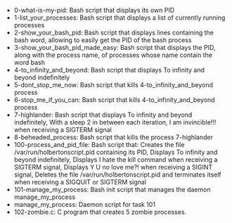 - 0-what-is-my-pid: Bash script that displays its own PID
- 1-list_your_processes: Bash script that displays a list of currently running processes
- 2-show_your_bash_pid: Bash script that displays lines containing the bash word, allowing to easily get the PID of the bash process
- 3-show_your_bash_pid_made_easy: Bash script that displays the PID, along with the process name, of processes whose name contain the word bash
- 4-to_infinity_and_beyond: Bash script that displays To infinity and beyond indefinitely
- 5-dont_stop_me_now: Bash script that kills 4-to_infinity_and_beyond process
- 6-stop_me_if_you_can: Bash script that kills 4-to_infinity_and_beyond process
- 7-highlander: Bash script that displays To infinity and beyond indefinitely, With a sleep 2 in between each iteration, I am invincible!!! when receiving a SIGTERM signal
- 8-beheaded_process: Bash script that kills the process 7-highlander
- 100-process_and_pid_file: Bash script that: Creates the file /var/run/holbertonscript.pid containing its PID, Displays To infinity and beyond indefinitely, Displays I hate the kill command when receiving a SIGTERM signal, Displays Y U no love me?! when receiving a SIGINT signal, Deletes the file /var/run/holbertonscript.pid and terminates itself when receiving a SIGQUIT or SIGTERM signal
- 101-manage_my_process: Bash init script that manages the daemon manage_my_process
- manage_my_process: Daemon script for task 101
- 102-zombie.c: C program that creates 5 zombie processes.